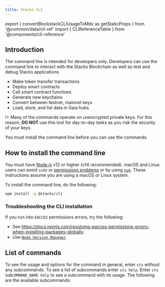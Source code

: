 ```yaml
---
title: Stacks CLI
---
```


export { convertBlockstackCLIUsageToMdx as getStaticProps } from '@common/data/cli-ref'
import { CLIReferenceTable } from '@components/cli-reference'

## Introduction

The command line is intended for developers only. Developers can use the command
line to interact with the Stacks Blockchain as well as test and debug Stacks applications

- Make token transfer transactions
- Deploy smart contracts
- Call smart contract functions
- Generate new keychains
- Convert between testnet, mainnet keys
- Load, store, and list data in Gaia hubs

!> Many of the commands operate on unencrypted private keys. For this reason, **DO NOT** use this tool for day-to-day tasks as you risk the security of your keys.

You must install the command line before you can use the commands.

## How to install the command line

You must have [Node.js](https://nodejs.org/en/download/) v12 or higher (v14 recommended). macOS and Linux users can avoid `sudo` or [permissions problems](https://docs.npmjs.com/resolving-eacces-permissions-errors-when-installing-packages-globally) or by using [`nvm`](https://github.com/nvm-sh/nvm). These instructions assume you are using a macOS or Linux system.

To install the command line, do the following:

```bash
npm install -g @stacks/cli
```

### Troubleshooting the CLI installation

If you run into `EACCES` permissions errors, try the following:

- See https://docs.npmjs.com/resolving-eacces-permissions-errors-when-installing-packages-globally.
- Use [`Node Version Manager`](https://github.com/nvm-sh/nvm).

## List of commands

To see the usage and options for the command in general, enter `stx` without any subcommands. To see a list of subcommands enter `stx help`. Enter `stx SUBCOMMAND_NAME help` to see a subcommand with its usage. The following are the available subcommands:

<CLIReferenceTable mdx={props.mdx} />
